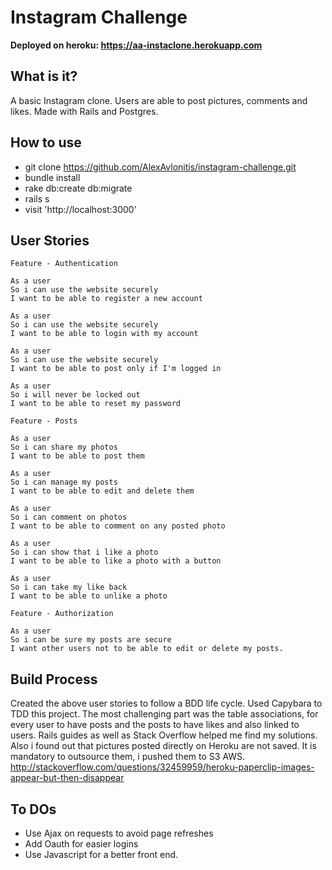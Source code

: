 Instagram Challenge
===================

**Deployed on heroku: https://aa-instaclone.herokuapp.com**

What is it?
-------
A basic Instagram clone. Users are able to post pictures, comments and likes.
Made with Rails and Postgres.

How to use
----
* git clone https://github.com/AlexAvlonitis/instagram-challenge.git
* bundle install
* rake db:create db:migrate
* rails s
* visit 'http://localhost:3000'

User Stories
-----

```
Feature - Authentication

As a user
So i can use the website securely
I want to be able to register a new account

As a user
So i can use the website securely
I want to be able to login with my account

As a user
So i can use the website securely
I want to be able to post only if I'm logged in

As a user
So i will never be locked out
I want to be able to reset my password

```

```
Feature - Posts

As a user
So i can share my photos
I want to be able to post them

As a user
So i can manage my posts
I want to be able to edit and delete them

As a user
So i can comment on photos
I want to be able to comment on any posted photo

As a user
So i can show that i like a photo
I want to be able to like a photo with a button

As a user
So i can take my like back
I want to be able to unlike a photo

```

```
Feature - Authorization

As a user
So i can be sure my posts are secure
I want other users not to be able to edit or delete my posts.

```

Build Process
----

Created the above user stories to follow a BDD life cycle. Used Capybara to TDD
this project. The most challenging part was the table associations, for every
user to have posts and the posts to have likes and also linked to users. Rails
guides as well as Stack Overflow helped me find my solutions.
Also i found out that pictures posted directly on Heroku are not saved. It is
mandatory to outsource them, i pushed them to S3 AWS.
http://stackoverflow.com/questions/32459959/heroku-paperclip-images-appear-but-then-disappear


To DOs
----
* Use Ajax on requests to avoid page refreshes
* Add Oauth for easier logins
* Use Javascript for a better front end.
